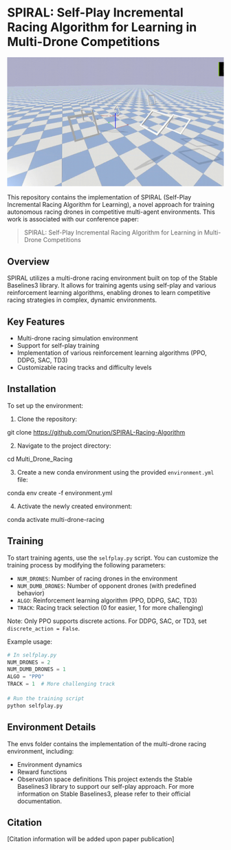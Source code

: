 # SPIRAL: Self-Play Incremental Racing Algorithm for Learning in Multi-Drone Competitions

[![Racing Simulation](figs/racing.gif)](figs/racing.gif)

This repository contains the implementation of SPIRAL (Self-Play Incremental Racing Algorithm for Learning), a novel approach for training autonomous racing drones in competitive multi-agent environments. This work is associated with our conference paper:

> SPIRAL: Self-Play Incremental Racing Algorithm for Learning in Multi-Drone Competitions

## Overview

SPIRAL utilizes a multi-drone racing environment built on top of the Stable Baselines3 library. It allows for training agents using self-play and various reinforcement learning algorithms, enabling drones to learn competitive racing strategies in complex, dynamic environments.

## Key Features

- Multi-drone racing simulation environment
- Support for self-play training
- Implementation of various reinforcement learning algorithms (PPO, DDPG, SAC, TD3)
- Customizable racing tracks and difficulty levels

## Installation

To set up the environment:

1. Clone the repository:

git clone https://github.com/Onurion/SPIRAL-Racing-Algorithm

2. Navigate to the project directory:

cd Multi_Drone_Racing

3. Create a new conda environment using the provided `environment.yml` file:

conda env create -f environment.yml

4. Activate the newly created environment:

conda activate multi-drone-racing

## Training

To start training agents, use the `selfplay.py` script. You can customize the training process by modifying the following parameters:

- `NUM_DRONES`: Number of racing drones in the environment
- `NUM_DUMB_DRONES`: Number of opponent drones (with predefined behavior)
- `ALGO`: Reinforcement learning algorithm (PPO, DDPG, SAC, TD3)
- `TRACK`: Racing track selection (0 for easier, 1 for more challenging)

Note: Only PPO supports discrete actions. For DDPG, SAC, or TD3, set `discrete_action = False`.

Example usage:

```python
# In selfplay.py
NUM_DRONES = 2
NUM_DUMB_DRONES = 1
ALGO = "PPO"
TRACK = 1  # More challenging track

# Run the training script
python selfplay.py

```

## Environment Details

The envs folder contains the implementation of the multi-drone racing environment, including:

- Environment dynamics
- Reward functions
- Observation space definitions
This project extends the Stable Baselines3 library to support our self-play approach. For more information on Stable Baselines3, please refer to their official documentation.


## Citation

[Citation information will be added upon paper publication]

